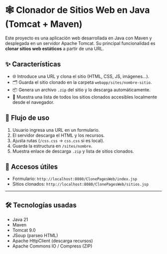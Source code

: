 # 🕸️ Clonador de Sitios Web en Java (Tomcat + Maven)

Este proyecto es una aplicación web desarrollada en Java con Maven y desplegada en un servidor Apache Tomcat. Su principal funcionalidad es **clonar sitios web estáticos** a partir de una URL.

## ✨ Características

- 🌐 Introduce una URL y clona el sitio (HTML, CSS, JS, imágenes...).
- 🗂️ Guarda el sitio clonado en la carpeta `webapp/sites/nombre-sitio`.
- 📦 Genera un archivo `.zip` del sitio y lo descarga automáticamente.
- 📁 Muestra una lista de todos los sitios clonados accesibles localmente desde el navegador.

## 📌 Flujo de uso

1. Usuario ingresa una URL en un formulario.
2. El servidor descarga el HTML y los recursos.
3. Ajusta rutas (`/css.css` → `css.css` si es local).
4. Guarda la estructura en `/sites/nombre`.
5. Muestra enlace de descarga `.zip` y lista de sitios clonados.

## 🔗 Accesos útiles

- Formulario: `http://localhost:8080/ClonePagesWeb/index.jsp`
- Sitios clonados: `http://localhost:8080/ClonePagesWeb/sitios.jsp`

---

## 🛠 Tecnologías usadas

- Java 21
- Maven
- Tomcat 9.0
- JSoup (parseo HTML)
- Apache HttpClient (descarga recursos)
- Apache Commons IO / Compress (ZIP)

